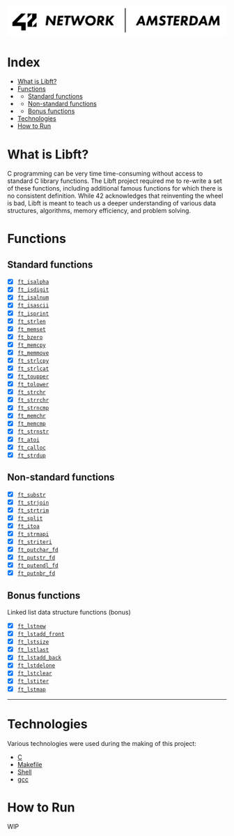 <p  align="center">
<img  width=""  height=""  src="https://raw.githubusercontent.com/mithraskuipers/mithraskuipers/master/readme_srcs/42/logo.png">
</p>

# Index

*  [What is Libft?](#What-is-Libft?)
*  [Functions](#Functions)
* * [Standard functions](#Standard-functions)
* * [Non-standard functions](#Non-standard-functions)
* * [Bonus functions](#Bonus-functions)
*  [Technologies](#Technologies)
*  [How to Run](#How-to-Run)

# What is Libft?

C programming can be very time time-consuming without access to standard C library functions. The Libft project required me to re-write a set of these functions, including additional famous functions for which there is no consistent definition. While 42 acknowledges that reinventing the wheel is bad, Libft is meant to teach us a deeper understanding of various data structures, algorithms, memory efficiency, and problem solving.

# Functions

## Standard functions

-  [x]  [`ft_isalpha`](srcs/ft_isalpha.c)
-  [x]  [`ft_isdigit`](srcs/ft_isdigit.c)
-  [x]  [`ft_isalnum`](srcs/ft_isalnum.c)
-  [x]  [`ft_isascii`](srcs/ft_isascii.c)
-  [x]  [`ft_isprint`](srcs/ft_isprint.c)
-  [x]  [`ft_strlen`](srcs/ft_strlen.c)
-  [x]  [`ft_memset`](srcs/ft_memset.c)
-  [x]  [`ft_bzero`](srcs/ft_bzero.c)
-  [x]  [`ft_memcpy`](srcs/ft_memcpy.c)
-  [x]  [`ft_memmove`](srcs/ft_memmove.c)
-  [x]  [`ft_strlcpy`](srcs/ft_strlcpy.c)
-  [x]  [`ft_strlcat`](srcs/ft_strlcat.c)
-  [x]  [`ft_toupper`](srcs/ft_toupper.c)
-  [x]  [`ft_tolower`](srcs/ft_tolower.c)
-  [x]  [`ft_strchr`](srcs/ft_strchr.c)
-  [x]  [`ft_strrchr`](srcs/ft_strrchr.c)
-  [x]  [`ft_strncmp`](srcs/ft_strncmp.c)
-  [x]  [`ft_memchr`](srcs/ft_memchr.c)
-  [x]  [`ft_memcmp`](srcs/ft_memcmp.c)
-  [x]  [`ft_strnstr`](srcs/ft_strnstr.c)
-  [x]  [`ft_atoi`](srcs/ft_atoi.c)
-  [x]  [`ft_calloc`](srcs/ft_calloc.c)
-  [x]  [`ft_strdup`](srcs/ft_strdup.c)

## Non-standard functions

-  [x]  [`ft_substr`](srcs/ft_substr.c)
-  [x]  [`ft_strjoin`](srcs/ft_strjoin.c)
-  [x]  [`ft_strtrim`](srcs/ft_strtrim.c)
-  [x]  [`ft_split`](srcs/ft_split.c)
-  [x]  [`ft_itoa`](srcs/ft_itoa.c)
-  [x]  [`ft_strmapi`](srcs/ft_strmapi.c)
-  [x]  [`ft_striteri`](srcs/ft_striteri.c)
-  [x]  [`ft_putchar_fd`](srcs/ft_putchar_fd.c)
-  [x]  [`ft_putstr_fd`](srcs/ft_putstr_fd.c)
-  [x]  [`ft_putendl_fd`](srcs/ft_putendl_fd.c)
-  [x]  [`ft_putnbr_fd`](srcs/ft_putnbr_fd.c)

## Bonus functions
Linked list data structure functions (bonus)

-  [x]  [`ft_lstnew`](bonus/ft_lstnew.c)
-  [x]  [`ft_lstadd_front`](bonus/ft_lstadd_front.c)
-  [x]  [`ft_lstsize`](bonus/ft_lstsize.c)
-  [x]  [`ft_lstlast`](bonus/ft_lstlast.c)
-  [x]  [`ft_lstadd_back`](bonus/ft_lstadd_back.c)
-  [x]  [`ft_lstdelone`](bonus/ft_lstdelone.c)
-  [x]  [`ft_lstclear`](bonus/ft_lstclear.c)
-  [x]  [`ft_lstiter`](bonus/ft_lstiter.c)
-  [x]  [`ft_lstmap`](bonus/ft_lstmap.c)

---  

# Technologies

Various technologies were used during the making of this project:

*  [C]()
*  [Makefile]()
*  [Shell]()
*  [gcc]()

# How to Run

WIP